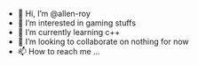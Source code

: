 - 👋 Hi, I’m @allen-roy
- 👀 I’m interested in gaming stuffs
- 🌱 I’m currently learning c++
- 💞️ I’m looking to collaborate on nothing for now
- 📫 How to reach me ...

<!---
allen-roy/allen-roy is a ✨ special ✨ repository because its `README.md` (this file) appears on your GitHub profile.
You can click the Preview link to take a look at your changes.
--->

